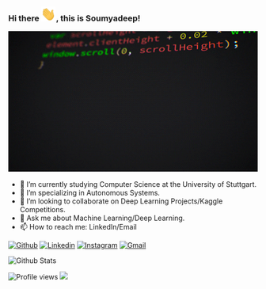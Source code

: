 ### Hi there <img src="https://github.com/SoumyadeepB/SoumyadeepB/blob/main/images/Hi.gif" width="30px">, this is Soumyadeep! 


<div style="text-align:center"><img src="https://github.com/SoumyadeepB/SoumyadeepB/blob/main/images/code.gif"  width="100%" height="20%" style="position:relative"></div>

- 🔭 I’m currently studying Computer Science at the University of Stuttgart.
- 🌱 I’m specializing in Autonomous Systems.
- 👯 I’m looking to collaborate on Deep Learning Projects/Kaggle Competitions.
- 💬 Ask me about Machine Learning/Deep Learning.
- 📫 How to reach me: LinkedIn/Email

[![Github](https://img.shields.io/badge/-Github-000?style=flat&logo=Github&logoColor=white)](https://github.com/soumyadeepb)
[![Linkedin](https://img.shields.io/badge/-LinkedIn-blue?style=flat&logo=Linkedin&logoColor=white)](https://www.linkedin.com/in/soumyadeepb/)
[![Instagram](https://img.shields.io/badge/-Instagram-c13584?style=flat&labelColor=c13584&logo=instagram&logoColor=white)](https://www.instagram.com/soumyadeep_bh/)
[![Gmail](https://img.shields.io/badge/-Gmail-c14438?style=flat&logo=Gmail&logoColor=white)](mailto:soumyadeep.bh1994@gmail.com)

![Github Stats](https://github-readme-stats.vercel.app/api?username=soumyadeepb&count_private=true&show_icons=true&include_all_commits=true)


![Profile views](https://gpvc.arturio.dev/soumyadeepb)  <img src="https://img.shields.io/github/followers/soumyadeepb?label=Follow" style=" float:left, margin-right:10px" />
<!--
**SoumyadeepB/SoumyadeepB** is a ✨ _special_ ✨ repository because its `README.md` (this file) appears on your GitHub profile.

Here are some ideas to get you started:
- 🌱 I’m currently learning ...
- 👯 I’m looking to collaborate on ...
- 🤔 I’m looking for help with ...
- 💬 Ask me about Machine Learning/Deep Learning.
- 📫 How to reach me: LinkedIn/Email

-->
